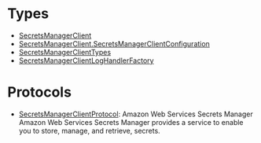 # Types

  - [SecretsManagerClient](/aws-sdk-swift/reference/0.x/AWSSecretsManager/SecretsManagerClient)
  - [SecretsManagerClient.SecretsManagerClientConfiguration](/aws-sdk-swift/reference/0.x/AWSSecretsManager/SecretsManagerClient_SecretsManagerClientConfiguration)
  - [SecretsManagerClientTypes](/aws-sdk-swift/reference/0.x/AWSSecretsManager/SecretsManagerClientTypes)
  - [SecretsManagerClientLogHandlerFactory](/aws-sdk-swift/reference/0.x/AWSSecretsManager/SecretsManagerClientLogHandlerFactory)

# Protocols

  - [SecretsManagerClientProtocol](/aws-sdk-swift/reference/0.x/AWSSecretsManager/SecretsManagerClientProtocol):
    <fullname>Amazon Web Services Secrets Manager</fullname>
    Amazon Web Services Secrets Manager provides a service to enable you to store, manage, and retrieve, secrets.

